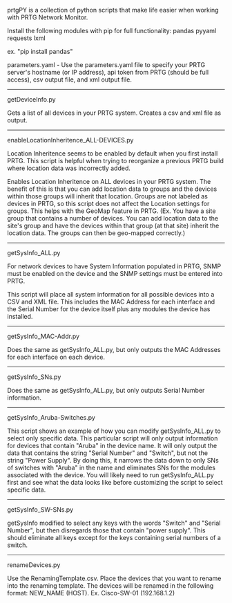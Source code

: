 prtgPY is a collection of python scripts that make life easier when working with PRTG Network Monitor. 

Install the following modules with pip for full functionality:
pandas
pyyaml
requests
lxml

ex. "pip install pandas"

parameters.yaml - Use the parameters.yaml file to specify your PRTG server's hostname (or IP address), api token from PRTG (should be full access), csv output file, and xml output file. 

------------------------------------------------------------------------------------------------------------------------------------------------------------------------
getDeviceInfo.py

Gets a list of all devices in your PRTG system. Creates a csv and xml file as output. 

-------------------------------------------------------------------------------------------------------------------------------------------------------------------------
enableLocationInheritence_ALL-DEVICES.py

Location Inheritence seems to be enabled by default when you first install PRTG. This script is helpful when trying to reorganize a previous PRTG build where location data was incorrectly added. 

Enables Location Inheritence on ALL devices in your PRTG system. The benefit of this is that you can add location data to groups and the devices within those groups will inherit that location. 
Groups are not labeled as devices in PRTG, so this script does not affect the Location settings for groups. This helps with the GeoMap feature in PRTG. (Ex. You have a site group that contains a number of devices. You can add location data to the site's group and have the devices within that group (at that site) inherit the location data. The groups can then be geo-mapped correctly.)

---------------------------------------------------------------------------------------------------------------------------------------------------------------------------
getSysInfo_ALL.py

For network devices to have System Information populated in PRTG, SNMP must be enabled on the device and the SNMP settings must be entered into PRTG. 

This script will place all system information for all possible devices into a CSV and XML file. This includes the MAC Address for each interface and the Serial Number for the device itself plus any modules the device has installed. 

--------------------
getSysInfo_MAC-Addr.py

Does the same as getSysInfo_ALL.py, but only outputs the MAC Addresses for each interface on each device. 

---------------------
getSysInfo_SNs.py

Does the same as getSysInfo_ALL.py, but only outputs Serial Number information.

--------------------
getSysInfo_Aruba-Switches.py

This script shows an example of how you can modify getSysInfo_ALL.py to select only specific data. This particular script will only output information for devices that contain "Aruba" in the device name. It will only output the data that contains the string "Serial Number" and "Switch", but not the string "Power Supply". By doing this, it narrows the data down to only SNs of switches with "Aruba" in the name and eliminates SNs for the modules associated with the device. You will likely need to run getSysInfo_ALL.py first and see what the data looks like before customizing the script to select specific data. 

---------------------------------------------------
getSysInfo_SW-SNs.py

getSysInfo modified to select any keys with the words "Switch" and "Serial Number", but then disregards those that contain "power supply". This should eliminate all keys except for the keys containing serial numbers of a switch. 

--------------------------------------------
renameDevices.py

Use the RenamingTemplate.csv. Place the devices that you want to rename into the renaming template. The devices will be renamed in the following format: NEW_NAME (HOST). Ex. Cisco-SW-01 (192.168.1.2)

